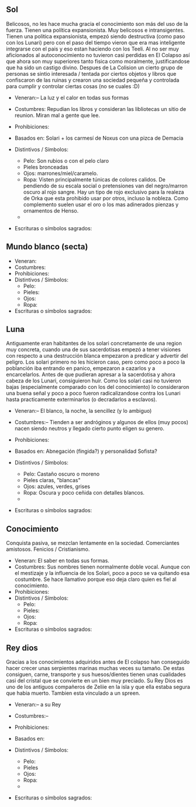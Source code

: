 ## Sol

Belicosos, no les hace mucha gracia el conocimiento son más del uso de la fuerza. Tienen una política expansionista.
Muy belicosos e intransigentes. Tienen una politica expansionista, empezó siendo destructiva (como paso con los Lunari) pero con el paso del tiempo vieron que era mas inteligente integrarse con el pais y eso estan haciendo con los Teeli. Al no ser muy aficionados al autoconocimiento no tuvieron casi perdidas en El Colapso así que ahora son muy superiores tanto fisica como moralmente, justificandose que ha sido un castigo divino. Despues de La Colision un cierto grupo de personas se sintio interesada / tentada por ciertos objetos y libros que confiscaron de las ruinas y crearon una sociedad pequeña y controlada para cumplir y controlar ciertas cosas (no se cuales :D)

- Veneran:–     La luz y el calor en todas sus formas
- Costumbres: Repudian los libros y consideran las libliotecas un sitio de reunion. Miran mal a gente que lee. 
- Prohibiciones:
- Basados en: Solari + los carmesí de Noxus con una pizca de Demacia
- Distintivos / Símbolos:

  - Pelo: Son rubios o con el pelo claro
  - Pieles bronceadas
  - Ojos: marrones/miel/caramelo.
  - Ropa: Visten principalmente túnicas de colores calidos. De pendiendo de su escala social o pretensiones van del negro/marron oscuro al rojo sangre. Hay un tipo de rojo exclusivo para la realeza de Orka que esta prohibido usar por otros, incluso la nobleza. Como complemento suelen usar el oro o los mas adinerados pienzas y ornamentos de Henso.
  -
- Escrituras o símbolos sagrados:

## Mundo blanco (secta)

- Veneran:
- Costumbres:
- Prohibiciones:
- Distintivos / Símbolos:
  - Pelo:
  - Pieles:
  - Ojos:
  - Ropa:
- Escrituras o símbolos sagrados:


## Luna

Antiguamente eran habitantes de los solari concretamente de una region muy concreta, cuando una de sus sacerdotisas empezó a tener visiones con respecto a una destrucción blanca empezaron a predicar y advertir del peligro. Los solari primero no les hicieron caso, pero como poco a poco la poblanción iba entrando en panico, empezaron a cazarlos y a encarcelarlos. Antes de que pudieran apresar a la sacerdotisa y ahora cabeza de los Lunari, consiguieron huir. Como los solari casi no tuvieron bajas (especialmente comparado con los del conocimiento) lo consideraron una buena señal y poco a poco fueron radicalizandose contra los Lunari hasta practicamente exterminarlos (o decradarlos a esclavos).

- Veneran:– El blanco, la noche, la sencillez (y lo ambiguo)
- Costumbres:– Tienden a ser andróginos y algunos de ellos (muy pocos) nacen siendo neutros y llegado cierto punto eligen su genero.
- Prohibiciones:
- Basados en: Abnegación (fingida?) y personalidad Sofista?
- Distintivos / Símbolos:

  - Pelo: Castaño oscuro o moreno
  - Pieles claras, "blancas"
  - Ojos: azules, verdes, grises
  - Ropa: Oscura y poco ceñida con detalles blancos.
  -
- Escrituras o símbolos sagrados:


## Conocimiento

Conquista pasiva, se mezclan lentamente en la sociedad. Comerciantes amistosos. Fenicios / Cristianismo.

- Veneran: El saber en todas sus formas.
- Costumbres: Sus nombres tienen normalmente doble vocal. Aunque con el mestizaje y la influencia de los Solari, poco a poco se va quitando esa costumbre. Se hace llamativo porque eso deja claro quien es fiel al conocimiento.
- Prohibiciones:
- Distintivos / Símbolos:
  - Pelo:
  - Pieles:
  - Ojos:
  - Ropa:
- Escrituras o símbolos sagrados:


## Rey dios

Gracias a los conocimientos adquiridos antes de El colapso han conseguido hacer crecer unas serpientes marinas muchas veces su tamaño. De estas consiguen, carne, transporte y sus huesos/dientes tienen unas cualidades casi del cristal que se convierte en un bien muy preciado.
Su Rey Dios es uno de los antiguos compañeros de Zeliie en la isla y que ella estaba segura que habia muerto. Tambien esta vinculado a un spreen.

- Veneran:– a su Rey
- Costumbres:–
- Prohibiciones:
- Basados en:
- Distintivos / Símbolos:

  - Pelo:
  - Pieles
  - Ojos:
  - Ropa:
  -
- Escrituras o símbolos sagrados:


